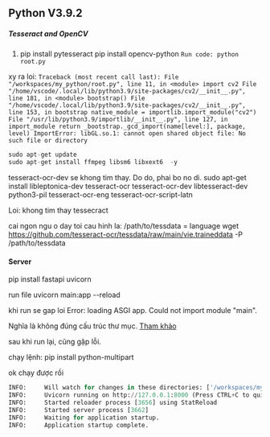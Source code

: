 ## Python V3.9.2
##### Tesseract and OpenCV
1. pip install pytesseract pip install opencv-python
`Run code: python root.py`

xy ra loi: 
`
Traceback (most recent call last):
  File "/workspaces/my_python/root.py", line 11, in <module>
    import cv2
  File "/home/vscode/.local/lib/python3.9/site-packages/cv2/__init__.py", line 181, in <module>
    bootstrap()
  File "/home/vscode/.local/lib/python3.9/site-packages/cv2/__init__.py", line 153, in bootstrap
    native_module = importlib.import_module("cv2")
  File "/usr/lib/python3.9/importlib/__init__.py", line 127, in import_module
    return _bootstrap._gcd_import(name[level:], package, level)
ImportError: libGL.so.1: cannot open shared object file: No such file or directory
`
```python
sudo apt-get update
sudo apt-get install ffmpeg libsm6 libxext6  -y
```

tesseract-ocr-dev se khong tim thay. Do do, phai bo no di.
sudo apt-get install libleptonica-dev tesseract-ocr tesseract-ocr-dev libtesseract-dev python3-pil tesseract-ocr-eng tesseract-ocr-script-latn


Loi: khong tim thay tessecract


cai ngon ngu
o day toi cau hinh la: /path/to/tessdata = language
wget https://github.com/tesseract-ocr/tessdata/raw/main/vie.traineddata -P /path/to/tessdata


#### Server
pip install fastapi uvicorn

run file
uvicorn main:app --reload

khi run se gap loi 
Error: loading ASGI app. Could not import module "main".

Nghĩa là không đúng cấu trúc thư mục.
[Tham khảo](https://stackoverflow.com/a/62934660)

sau khi run lại, cũng gặp lỗi.

chạy lệnh:
pip install python-multipart

ok chạy được rồi
```python
INFO:     Will watch for changes in these directories: ['/workspaces/my_python/src']
INFO:     Uvicorn running on http://127.0.0.1:8000 (Press CTRL+C to quit)
INFO:     Started reloader process [3656] using StatReload
INFO:     Started server process [3662]
INFO:     Waiting for application startup.
INFO:     Application startup complete.
```